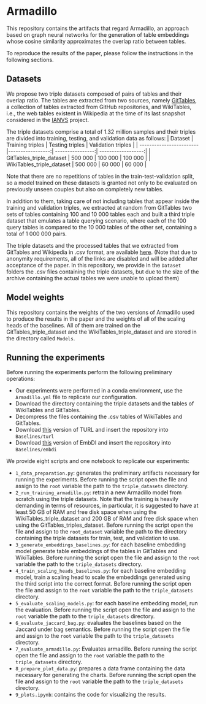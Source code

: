 # Armadillo
This repository contains the artifacts that regard Armadillo, an approach based on graph neural networks for the generation of table embeddings whose cosine similarity approximates the overlap ratio between tables.

To reproduce the results of the paper, please follow the instructions in the following sections.

## Datasets
We propose two triple datasets composed of pairs of tables and their overlap ratio. The tables are extracted from two sources, namely [GitTables](), a collection of tables extracted from GitHub repositories, and WikiTables, i.e., the web tables existent in Wikipedia at the time of its last snapshot considered in the [IANVS]() project. 

The triple datasets comprise a total of 1.32 million samples and their triples are divided into training, testing, and validation data as follows:
| Dataset                  | Training triples | Testing triples  | Validation triples | 
| ------------------------ |-----------------:| ----------------:| ------------------:|
| GitTables_triple_dataset | 500 000          | 100 000          | 100 000            |
| WikiTables_triple_dataset  | 500 000          | 60 000           | 60 000             |

Note that there are no repetitions of tables in the train-test-validation split, so a model trained on these datasets is granted not only to be evaluated on previously unseen couples but also on completely new tables.

In addition to them, taking care of not including tables that appear inside the training and validation triples, we extracted at random from GitTables two sets of tables containing 100 and 10 000 tables each and built a third triple dataset that emulates a table querying scenario, where each of the 100 query tables is compared to the 10 000 tables of the other set, containing a total of 1 000 000 pairs.

The triple datasets and the processed tables that we extracted from GitTables and Wikipedia in .csv format, are available [here](). (Note that due to anonymity requirements, all of the links are disabled and will be added after acceptance of the paper. In this repository, we provide in the `Dataset` folders the .csv files containing the triple datasets, but due to the size of the archive containing the actual tables we were unable to upload them)

## Model weights
This repository contains the weights of the two versions of Armadillo used to produce the results in the paper and the weights of all of the scaling heads of the baselines. All of them are trained on the GitTables_triple_dataset and the WikiTables_triple_dataset and are stored in the directory called `Models`.

## Running the experiments
Before running the experiments perform the following preliminary operations:
* Our experiments were performed in a conda environment, use the `Armadillo.yml` file to replicate our configuration.
* Download the directory containing the triple datasets and the tables of WikiTables and GitTables.
* Decompress the files containing the .csv tables of WikiTables and GitTables.
* Download [this]() version of TURL and insert the repository into `Baselines/turl`
* Download [this]() version of EmbDI and insert the repository into `Baselines/embdi`

We provide eight scripts and one notebook to replicate our experiments:
* `1_data_preparation.py`: generates the preliminary artifacts necessary for running the experiments. Before running the script open the file and assign to the `root` variable the path to the `triple_datasets` directory.
* `2_run_training_armadillo.py`: retrain a new Armadillo model from scratch using the triple datasets. Note that the training is heavily demanding in terms of resources, in particular, it is suggested to have at least 50 GB of RAM and free disk space when using the WikiTables_triple_dataset and 200 GB of RAM and free disk space when using the GitTables_triples_dataset. Before running the script open the file and assign to the `root_dataset` variable the path to the directory containing the triple datasets for train, test, and validation to use. 
* `3_generate_embeddings_baselines.py`: for each baseline embedding model generate table embeddings of the tables in GitTables and WikiTables. Before running the script open the file and assign to the `root` variable the path to the `triple_datasets` directory.
* `4_train_scaling_heads_baselines.py`: for each baseline embedding model, train a scaling head to scale the embeddings generated using the third script into the correct format. Before running the script open the file and assign to the `root` variable the path to the `triple_datasets` directory.
* `5_evaluate_scaling_models.py`: for each baseline embedding model, run the evaluation. Before running the script open the file and assign to the `root` variable the path to the `triple_datasets` directory.
* `6_evaluate_jaccard_bag.py`: evaluates the baselines based on the Jaccard under bag semantics. Before running the script open the file and assign to the `root` variable the path to the `triple_datasets` directory.
* `7_evaluate_armadillo.py`: Evaluates armadillo. Before running the script open the file and assign to the `root` variable the path to the `triple_datasets` directory.
* `8_prepare_plot_data.py`: prepares a data frame containing the data necessary for generating the charts. Before running the script open the file and assign to the `root` variable the path to the `triple_datasets` directory.
* `9_plots.ipynb`: contains the code for visualizing the results.
